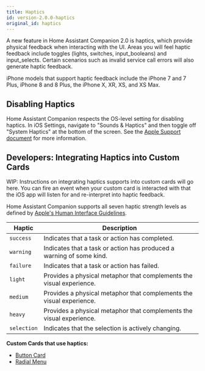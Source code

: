 ```yaml
---
title: Haptics
id: version-2.0.0-haptics
original_id: haptics
---
```


A new feature in Home Assistant Companion 2.0 is haptics, which provide physical feedback when interacting with the UI. Areas you will feel haptic feedback include toggles (lights, switches, input_booleans) and input_selects. Certain scenarios such as invalid service call errors will also generate haptic feedback.

iPhone models that support haptic feedback include the iPhone 7 and 7 Plus, iPhone 8 and 8 Plus, the iPhone X, XR, XS, and XS Max.

## Disabling Haptics

Home Assistant Companion respects the OS-level setting for disabling haptics. In iOS Settings, navigate to "Sounds & Haptics" and then toggle off "System Haptics" at the bottom of the screen. See the [Apple Support document](https://support.apple.com/guide/iphone/change-the-sounds-and-vibrations-iph07c867f28/ios) for more information.

## Developers: Integrating Haptics into Custom Cards

WIP: Instructions on integrating haptics supports into custom cards will go here. You can fire an event when your custom card is interacted with that the iOS app will listen for and re-interpret into haptic feedback.

Home Assistant Companion supports all seven haptic strength levels as defined by [Apple's Human Interface Guidelines](https://developer.apple.com/design/human-interface-guidelines/ios/user-interaction/feedback/).

| Haptic      | Description                                                          |
| ----------- | -------------------------------------------------------------------- |
| `success`   | Indicates that a task or action has completed.                       |
| `warning`   | Indicates that a task or action has produced a warning of some kind. |
| `failure`   | Indicates that a task or action has failed.                          |
| `light`     | Provides a physical metaphor that complements the visual experience. |
| `medium`    | Provides a physical metaphor that complements the visual experience. |
| `heavy`     | Provides a physical metaphor that complements the visual experience. |
| `selection` | Indicates that the selection is actively changing.                   |

**Custom Cards that use haptics:**

* [Button Card](https://github.com/custom-cards/button-card)
* [Radial Menu](https://github.com/custom-cards/radial-menu)